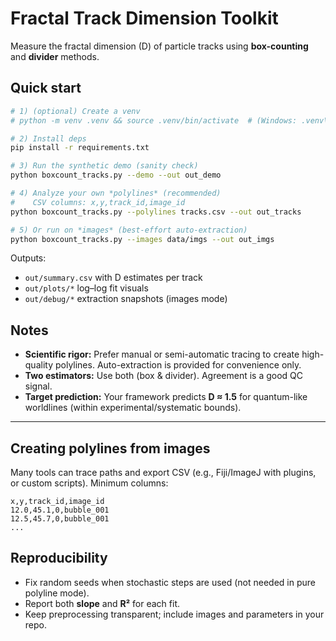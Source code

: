 
# Fractal Track Dimension Toolkit

Measure the fractal dimension (D) of particle tracks using **box-counting** and **divider** methods.

## Quick start

```bash
# 1) (optional) Create a venv
# python -m venv .venv && source .venv/bin/activate  # (Windows: .venv\Scripts\activate)

# 2) Install deps
pip install -r requirements.txt

# 3) Run the synthetic demo (sanity check)
python boxcount_tracks.py --demo --out out_demo

# 4) Analyze your own *polylines* (recommended)
#    CSV columns: x,y,track_id,image_id
python boxcount_tracks.py --polylines tracks.csv --out out_tracks

# 5) Or run on *images* (best-effort auto-extraction)
python boxcount_tracks.py --images data/imgs --out out_imgs
```

Outputs:
- `out/summary.csv` with D estimates per track
- `out/plots/*` log–log fit visuals
- `out/debug/*` extraction snapshots (images mode)

## Notes

- **Scientific rigor:** Prefer manual or semi-automatic tracing to create high-quality polylines. Auto-extraction is provided for convenience only.
- **Two estimators:** Use both (box & divider). Agreement is a good QC signal.
- **Target prediction:** Your framework predicts **D ≈ 1.5** for quantum-like worldlines (within experimental/systematic bounds).

---

## Creating polylines from images

Many tools can trace paths and export CSV (e.g., Fiji/ImageJ with plugins, or custom scripts). Minimum columns:

```
x,y,track_id,image_id
12.0,45.1,0,bubble_001
12.5,45.7,0,bubble_001
...
```

## Reproducibility

- Fix random seeds when stochastic steps are used (not needed in pure polyline mode).
- Report both **slope** and **R²** for each fit.
- Keep preprocessing transparent; include images and parameters in your repo.
